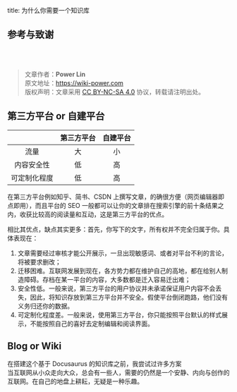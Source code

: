 title: 为什么你需要一个知识库

## 参考与致谢

<br />

<br />

> 文章作者：**Power Lin**  
> 原文地址：<https://wiki-power.com>  
> 版权声明：文章采用 [CC BY-NC-SA 4.0](https://creativecommons.org/licenses/by/4.0/deed.zh) 协议，转载请注明出处。


## 第三方平台 or 自建平台

|              | 第三方平台 | 自建平台 |
| :----------: | :--------: | :------: |
|     流量     |     大     |    小    |
|  内容安全性  |     低     |    高    |
| 可定制化程度 |     低     |    高    |

在第三方平台例如知乎、简书、CSDN 上撰写文章，的确很方便（网页编辑器即点即用），而且平台的 SEO 一般都可以让你的文章排在搜索引擎的前十条结果之内，收获比较高的阅读量和互动，这是第三方平台的优点。

相比其优点，缺点其实更多：首先，你写下的文字，所有权并不完全归属于你。具体表现在：

1. 文章需要经过审核才能公开展示，一旦出现敏感词、或者对平台不利的言论，将被要求删改；
2. 迁移困难。互联网发展到现在，各方势力都在维护自己的高地，都在给别人制造障碍。存档在某一平台的内容，大多数都是迁入容易迁出难；
3. 安全性低。一般来说，第三方平台的用户协议并未承诺保证用户内容不会丢失，因此，将知识存放到第三方平台并不安全。假使平台倒闭跑路，他们没有义务归还你的数据。
4. 可定制化程度差。一般来说，使用第三方平台，你只能按照平台默认的样式展示，不能按照自己的喜好去定制编辑和阅读界面。


## Blog or Wiki
在搭建这个基于 Docusaurus 的知识库之前，我尝试过许多方案  
当互联网从小众走向大众，总会有一些人，需要的仍然是一个安静、内向与创作的互联网。在自己的地盘上耕耘，无疑是一种乐趣。
